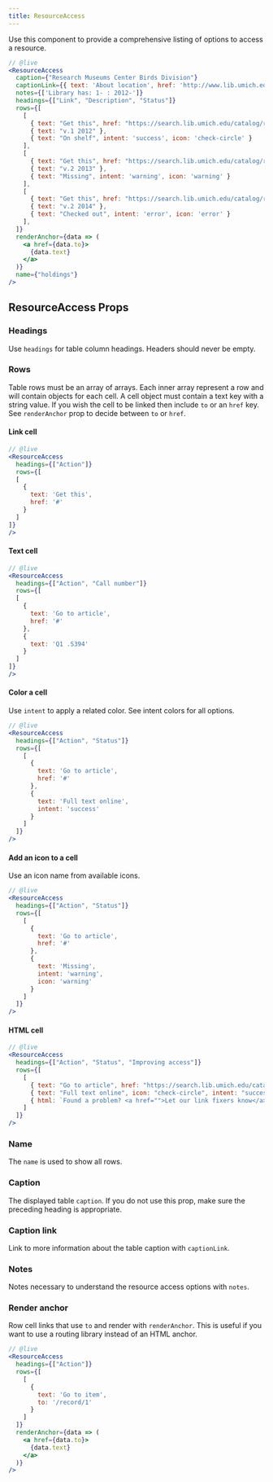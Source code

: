 ```yaml
---
title: ResourceAccess
---
```


Use this component to provide a comprehensive listing of options to access a resource.

```jsx
// @live
<ResourceAccess
  caption={"Research Museums Center Birds Division"}
  captionLink={{ text: 'About location', href: 'http://www.lib.umich.edu/location/museums-library/unit/31' }}
  notes={['Library has: 1- : 2012-']}
  headings={["Link", "Description", "Status"]}
  rows={[
    [
      { text: "Get this", href: "https://search.lib.umich.edu/catalog/record/012977832/get-this/39015072357000" },
      { text: "v.1 2012" },
      { text: "On shelf", intent: 'success', icon: 'check-circle' }
    ],
    [
      { text: "Get this", href: "https://search.lib.umich.edu/catalog/record/012977832/get-this/39015072357000" },
      { text: "v.2 2013" },
      { text: "Missing", intent: 'warning', icon: 'warning' }
    ],
    [
      { text: "Get this", href: "https://search.lib.umich.edu/catalog/record/012977832/get-this/39015072357000" },
      { text: "v.2 2014" },
      { text: "Checked out", intent: 'error', icon: 'error' }
    ],
  ]}
  renderAnchor={data => (
    <a href={data.to}>
      {data.text}
    </a>
  )}
  name={"holdings"}
/>
```

## ResourceAccess Props

### Headings

Use `headings` for table column headings. Headers should never be empty.

### Rows

Table rows must be an array of arrays. Each inner array represent a row and will contain objects for each cell. A cell object must contain a text key with a string value. If you wish the cell to be linked then include `to` or an `href` key. See `renderAnchor` prop to decide between `to` or `href`.

#### Link cell

```jsx
// @live
<ResourceAccess
  headings={["Action"]}
  rows={[
  [
    {
      text: 'Get this',
      href: '#'
    }
  ]
]}
/>
```

#### Text cell

```jsx
// @live
<ResourceAccess
  headings={["Action", "Call number"]}
  rows={[
  [
    {
      text: 'Go to article',
      href: '#'
    },
    {
      text: 'Q1 .S394'
    }
  ]
]}
/>
```

#### Color a cell

Use `intent` to apply a related color. See <gatsby-link to="/styles/colors#intent">intent colors</gatsby-link> for all options.

```jsx
// @live
<ResourceAccess
  headings={["Action", "Status"]}
  rows={[
    [
      {
        text: 'Go to article',
        href: '#'
      },
      {
        text: 'Full text online',
        intent: 'success'
      }
    ]
  ]}
/>
```

#### Add an icon to a cell

Use an icon name from <gatsby-link to="/styles/iconography#available-icons">available icons</gatsby-link>.

```jsx
// @live
<ResourceAccess
  headings={["Action", "Status"]}
  rows={[
    [
      {
        text: 'Go to article',
        href: '#'
      },
      {
        text: 'Missing',
        intent: 'warning',
        icon: 'warning'
      }
    ]
  ]}
/>
```

#### HTML cell


```jsx
// @live
<ResourceAccess
  headings={["Action", "Status", "Improving access"]}
  rows={[
    [
      { text: "Go to article", href: "https://search.lib.umich.edu/catalog/record/012977832/get-this/39015072357000" },
      { text: "Full text online", icon: "check-circle", intent: "success" },
      { html: `Found a problem? <a href="">Let our link fixers know</a>` }
    ]
  ]}
/>
```

### Name

The `name` is used to show all rows.

### Caption

The displayed table `caption`. If you do not use this prop, make sure the preceding heading is appropriate.

### Caption link

Link to more information about the table caption with `captionLink`.

### Notes

Notes necessary to understand the resource access options with `notes`.

### Render anchor

Row cell links that use `to` and render with `renderAnchor`. This is useful if you want to use a routing library instead of an HTML anchor.

```jsx
// @live
<ResourceAccess
  headings={["Action"]}
  rows={[
    [
      {
        text: 'Go to item',
        to: '/record/1'
      }
    ]
  ]}
  renderAnchor={data => (
    <a href={data.to}>
      {data.text}
    </a>
  )}
/>
```